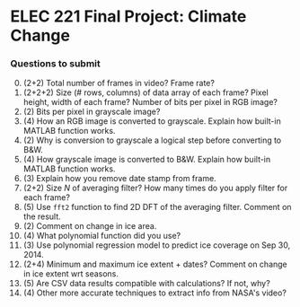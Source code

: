 # ELEC 221 Final Project: Climate Change

### Questions to submit

0. (2+2) Total number of frames in video? Frame rate?
1. (2+2+2) Size (# rows, columns) of data array of each frame? Pixel height, width of each frame? Number of bits per pixel in RGB image?
2. (2) Bits per pixel in grayscale image?
3. (4) How an RGB image is converted to grayscale. Explain how built-in MATLAB function works.
4. (2) Why is conversion to grayscale a logical step before converting to B&W.
5. (4) How grayscale image is converted to B&W. Explain how built-in MATLAB function works.
6. (3) Explain how you remove date stamp from frame.
7. (2+2) Size *N* of averaging filter? How many times do you apply filter for each frame?
8. (5) Use `fft2` function to find 2D DFT of the averaging filter. Comment on the result.
9. (2) Comment on change in ice area.
10. (4) What polynomial function did you use?
11. (3) Use polynomial regression model to predict ice coverage on Sep 30, 2014.
12. (2+4) Minimum and maximum ice extent + dates? Comment on change in ice extent wrt seasons.
13. (5) Are CSV data results compatible with calculations? If not, why?
14. (4) Other more accurate techniques to extract info from NASA's video?

